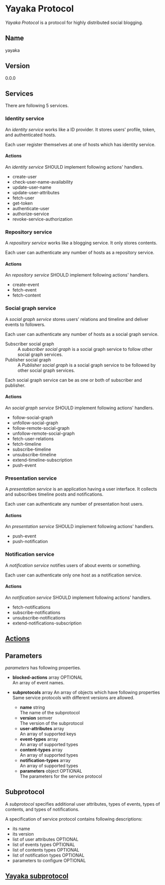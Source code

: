 # Yayaka Protocol

*Yayaka Protocol* is a protocol for highly distributed social blogging.


## Name

yayaka


## Version

0.0.0


## Services

There are following 5 services.

### Identity service

An *identity service* works like a ID provider.
It stores users' profile, token, and authenticated hosts.

Each user register themselves at one of hosts which has identity service.

#### Actions

An *identity service* SHOULD implement following actions' handlers.

- create-user
- check-user-name-availability
- update-user-name
- update-user-attributes
- fetch-user
- get-token
- authenticate-user
- authorize-service
- revoke-service-authorization

### Repository service

A *repository service* works like a blogging service.
It only stores contents.

Each user can authenticate any number of hosts as a repository service.

#### Actions

An *repository service* SHOULD implement following actions' handlers.

- create-event
- fetch-event
- fetch-content

### Social graph service

A *social graph service* stores users' relations and timeline and deliver events to followers.

Each user can authenticate any number of hosts as a social graph service.

<dl>
<dt>Subscriber social graph
<dd>
A <i>subscriber social graph</i> is a social graph service to follow other social graph services.
</dd>

<dt>Publisher social graph
<dd>
A <i>Publisher social graph</i> is a social graph service to be followed by other social graph services.
</dd>
</dl>

Each social graph service can be as one or both of subscriber and publisher.

#### Actions

An *social graph service* SHOULD implement following actions' handlers.

- follow-social-graph
- unfollow-social-graph
- follow-remote-social-graph
- unfollow-remote-social-graph
- fetch-user-relations
- fetch-timeline
- subscribe-timeline
- unsubscribe-timeline
- extend-timeline-subscription
- push-event

### Presentation service

A *presentation service* is an application having a user interface.
It collects and subscribes timeline posts and notifications.

Each user can authenticate any number of presentation host users.

#### Actions

An *presentation service* SHOULD implement following actions' handlers.

- push-event
- push-notification

### Notification service

A *notification service* notifies users of about events or something.

Each user can authenticate only one host as a notification service.

#### Actions

An *notification service* SHOULD implement following actions' handlers.

- fetch-notifications
- subscribe-notifications
- unsubscribe-notifications
- extend-notifications-subscription


## [Actions](actions.md)


## Parameters

*parameters* has following properties.

- **blocked-actions** array OPTIONAL  
  An array of event names.
- **subprotocols** array
  An array of objects which have following properties
  Same service protocols with different versions are allowed.

  - **name** string  
    The name of the subprotocol
  - **version** semver  
    The version of the subprotocol
  - **user-attributes** array  
    An array of supported keys
  - **event-types** array  
    An array of supported types
  - **content-types** array  
    An array of supported types
  - **notification-types** array  
    An array of supported types
  - **parameters** object OPTIONAL  
    The parameters for the service protocol

## Subprotocol

A *subprotocol* specifies additional user attributes, types of events, types of contents, and types of notifications.

A specification of service protocol contains following descriptions:

- its name
- its version
- list of user attributes OPTIONAL
- list of events types OPTIONAL
- list of contents types OPTIONAL
- list of notification types OPTIONAL
- parameters to configure OPTIONAL

## [Yayaka subprotocol](yayaka.md)
